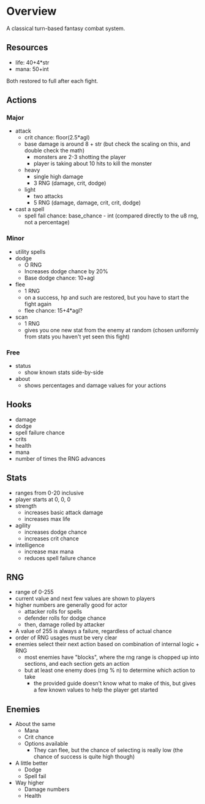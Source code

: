 # Overview

A classical turn-based fantasy combat system.

## Resources

- life: 40+4*str
- mana: 50+int

Both restored to full after each fight.

## Actions

### Major

- attack
  - crit chance: floor(2.5*agl)
  - base damage is around 8 + str (but check the scaling on this, and double check the math)
    - monsters are 2-3 shotting the player
    - player is taking about 10 hits to kill the monster
  - heavy
    - single high damage
    - 3 RNG (damage, crit, dodge)
  - light
    - two attacks
    - 5 RNG (damage, damage, crit, crit, dodge)
- cast a spell
  - spell fail chance: base_chance - int (compared directly to the u8 rng, not a percentage)

### Minor

- utility spells
- dodge
  - O RNG
  - Increases dodge chance by 20%
  - Base dodge chance: 10+agl
- flee
  - 1 RNG
  - on a success, hp and such are restored, but you have to start the fight again
  - flee chance: 15+4*agl?
- scan
  - 1 RNG
  - gives you one new stat from the enemy at random (chosen uniformly from stats you haven't yet seen this fight)

### Free
- status
  - show known stats side-by-side
- about
  - shows percentages and damage values for your actions

## Hooks

- damage
- dodge
- spell failure chance
- crits
- health
- mana
- number of times the RNG advances

## Stats

- ranges from 0-20 inclusive
- player starts at 0, 0, 0
- strength
  - increases basic attack damage
  - increases max life
- agility
  - increases dodge chance
  - increases crit chance
- intelligence
  - increase max mana
  - reduces spell failure chance

## RNG

- range of 0-255
- current value and next few values are shown to players
- higher numbers are generally good for actor
  - attacker rolls for spells
  - defender rolls for dodge chance
  - then, damage rolled by attacker
- A value of 255 is always a failure, regardless of actual chance
- order of RNG usages must be very clear
- enemies select their next action based on combination of internal logic + RNG
  - most enemies have "blocks", where the rng range is chopped up into sections, and each section gets an action
  - but at least one enemy does (rng % n) to determine which action to take
    - the provided guide doesn't know what to make of this, but gives a few known values to help the player get started

## Enemies
- About the same
  - Mana
  - Crit chance
  - Options available
    - They can flee, but the chance of selecting is really low (the chance of success is quite high though)
- A little better
  - Dodge
  - Spell fail
- Way higher
  - Damage numbers
  - Health